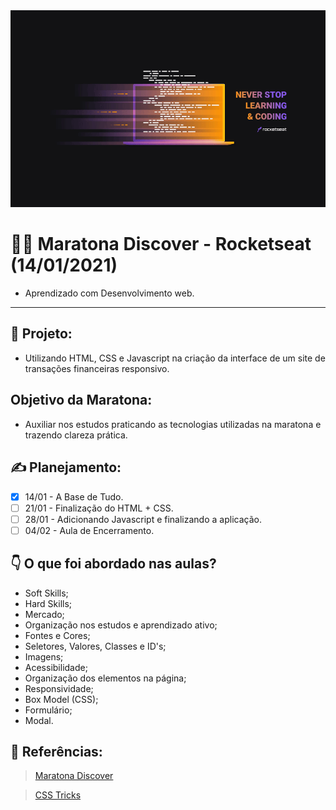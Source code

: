  <img src="https://github.com/Patricia-Bianca-Lana-Largura/Maratona-Discover-Rocketseat/blob/main/_img1.png" width="950">

 # :technologist: Maratona Discover - Rocketseat (14/01/2021)
 - Aprendizado com Desenvolvimento web.
 ***

## :file_folder: Projeto:
- Utilizando HTML, CSS e Javascript na criação da interface de um site de transações financeiras responsivo.

## Objetivo da Maratona:

- Auxiliar nos estudos praticando as tecnologias utilizadas na maratona e trazendo clareza prática.

## :writing_hand: Planejamento:
- [x] 14/01 - A Base de Tudo.
- [ ] 21/01 - Finalização do HTML + CSS.
- [ ] 28/01 - Adicionando Javascript e finalizando a aplicação.
- [ ] 04/02 - Aula de Encerramento.

## :point_down: O que foi abordado nas aulas?

- Soft Skills;
- Hard Skills;
- Mercado;
- Organização nos estudos e aprendizado ativo;
- Fontes e Cores;
- Seletores, Valores, Classes e ID's;
- Imagens;
- Acessibilidade;
- Organização dos elementos na página;
- Responsividade;
- Box Model (CSS); 
- Formulário;
- Modal.



## :pushpin: Referências:

> [Maratona Discover](https://maratonadiscover.rocketseat.com.br/maratona/aula-01)

> [CSS Tricks](https://css-tricks.com/)
